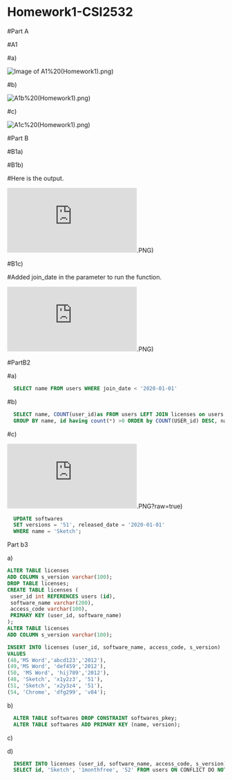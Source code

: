 # Homework1-CSI2532
#Part A

#A1

#a)

![Image of A1](https://github.com/ddesl069/Homework1-CSI2532/blob/main/part1(ER)/E-R%20A1a)%20(Homework1).png)

#b)

![A1b](https://github.com/ddesl069/Homework1-CSI2532/blob/main/part1(ER)/E-R%20A1b)%20(Homework1).png)

#c)

![A1c](https://github.com/ddesl069/Homework1-CSI2532/blob/main/part1(ER)/E-R%20A1c)%20(Homework1).png)

#Part B

#B1a)

#B1b)

#Here is the output.

![image of B1b](https://github.com/ddesl069/Homework1-CSI2532/blob/main/part2/partB1.b).PNG)

#B1c)

#Added join_date in the parameter to run the function.

![image of B1c](https://github.com/ddesl069/Homework1-CSI2532/blob/main/part2/partB1.c).PNG)

#PartB2

#a)

```sql 
  SELECT name FROM users WHERE join_date < '2020-01-01'
  ```
  
#b)

```sql
  SELECT name, COUNT(user_id)as FROM users LEFT JOIN licenses on users.id = licenses.user_id
  GROUP BY name, id having count(*) >0 ORDER by COUNT(USER_id) DESC, name ASC;
  ```
  
#c)

![outpout image](https://github.com/ddesl069/Homework1-CSI2532/blob/main/part2/PartB2.c).PNG?raw=true)

```sql
  UPDATE softwares
  SET versions = '51', released_date = '2020-01-01'
  WHERE name = 'Sketch';
  ```
  
Part b3

a)

```sql
ALTER TABLE licenses
ADD COLUMN s_version varchar(100);
DROP TABLE licenses;
CREATE TABLE licenses (
 user_id int REFERENCES users (id),
 software_name varchar(200),
 access_code varchar(100),
 PRIMARY KEY (user_id, software_name)
);
ALTER TABLE licenses
ADD COLUMN s_version varchar(100);

INSERT INTO licenses (user_id, software_name, access_code, s_version)
VALUES 
(48,'MS Word','abcd123','2012'),
(49,'MS Word', 'def459','2012'),
(50, 'MS Word', 'hij789','2012'),
(48, 'Sketch', 'x1y2z3', '51'),
(51, 'Sketch', 'x2y3z4', '51'),
(54, 'Chrome', 'dfg299', 'v84');
```
b)

```sql
  ALTER TABLE softwares DROP CONSTRAINT softwares_pkey;
  ALTER TABLE softwares ADD PRIMARY KEY (name, version);
```

c)

d)

```sql
  INSERT INTO licenses (user_id, software_name, access_code, s_version) 
  SELECT id, 'Sketch', '1monthfree', '52' FROM users ON CONFLICT DO NOTHING;
```

